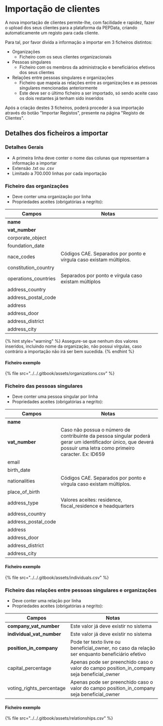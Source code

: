 # Importação de clientes

A nova importação de clientes permite-lhe, com facilidade e rapidez, fazer o upload dos seus clientes para a plataforma da PEPData, criando automaticamente um registo para cada cliente.

Para tal, por favor divida a informação a importar em 3 ficheiros distintos:

* Organizações
  * Ficheiro com os seus clientes organizacionais
* Pessoas singulares
  * Ficheiro com os membros da administração e beneficiários efetivos dos seus clientes
* Relações entre pessoas singulares e organizações
  * Ficheiro que mapeia as relações entre as organizações e as pessoas singulares mencionadas anteriormente
  * Este deve ser o último ficheiro a ser importado, só sendo aceite caso os dois restantes já tenham sido inseridos

Após a criação destes 3 ficheiros, poderá proceder à sua importação através do botão "Importar Registos", presente na página "Registo de Clientes".

## Detalhes dos ficheiros a importar

### Detalhes Gerais

* A primeira linha deve conter o nome das colunas que representam a informação a importar
* Extensão .txt ou .csv
* Limitado a 700.000 linhas por cada importação

### Ficheiro das organizações

* Deve conter uma organização por linha
* Propriedades aceites (obrigatórias a negrito):

| Campos                | Notas                                                              |
| --------------------- | ------------------------------------------------------------------ |
| **name**              |                                                                    |
| **vat\_number**       |                                                                    |
| corporate\_object     |                                                                    |
| foundation\_date      |                                                                    |
| nace\_codes           | Códigos CAE. Separados por ponto e vírgula caso existam múltiplos. |
| constitution\_country |                                                                    |
| operations\_countries | Separados por ponto e vírgula caso existam múltiplos               |
| address\_country      |                                                                    |
| address\_postal\_code |                                                                    |
| address               |                                                                    |
| address\_door         |                                                                    |
| address\_district     |                                                                    |
| address\_city         |                                                                    |

{% hint style="warning" %}
Assegure-se que nenhum dos valores inseridos, incluindo nome da organização, não possui vírgulas, caso contrário a importação não irá ser bem sucedida.
{% endhint %}

#### Ficheiro exemplo

{% file src="../../.gitbook/assets/organizations.csv" %}

### Ficheiro das pessoas singulares

* Deve conter uma pessoa singular por linha
* Propriedades aceites (obrigatórias a negrito):

| Campos                | Notas                                                                                                                                                           |
| --------------------- | --------------------------------------------------------------------------------------------------------------------------------------------------------------- |
| **name**              |                                                                                                                                                                 |
| **vat\_number**       | Caso não possua o número de contribuinte da pessoa singular poderá gerar um identificador único, que deverá possuir uma letra como primeiro caracter. Ex: ID659 |
| email                 |                                                                                                                                                                 |
| birth\_date           |                                                                                                                                                                 |
| nationalities         | Códigos CAE. Separados por ponto e vírgula caso existam múltiplos.                                                                                              |
| place\_of\_birth      |                                                                                                                                                                 |
| address\_type         | Valores aceites: residence, fiscal\_residence e headquarters                                                                                                    |
| address\_country      |                                                                                                                                                                 |
| address\_postal\_code |                                                                                                                                                                 |
| address               |                                                                                                                                                                 |
| address\_door         |                                                                                                                                                                 |
| address\_district     |                                                                                                                                                                 |
| address\_city         |                                                                                                                                                                 |

#### Ficheiro exemplo

{% file src="../../.gitbook/assets/individuals.csv" %}

### Ficheiro das relações entre pessoas singulares e organizações

* Deve conter uma relação por linha
* Propriedades aceites (obrigatórias a negrito):

| Campos                      | Notas                                                                                           |
| --------------------------- | ----------------------------------------------------------------------------------------------- |
| **company\_vat\_number**    | Este valor já deve existir no sistema                                                           |
| **individual\_vat\_number** | Este valor já deve existir no sistema                                                           |
| **position\_in\_company**   | Pode ter texto livre ou beneficial\_owner, no caso da relação ser enquanto beneficiário efetivo |
| capital\_percentage         | Apenas pode ser preenchido caso o valor do campo position\_in\_company seja beneficial\_owner   |
| voting\_rights\_percentage  | Apenas pode ser preenchido caso o valor do campo position\_in\_company seja beneficial\_owner   |

#### Ficheiro exemplo

{% file src="../../.gitbook/assets/relationships.csv" %}
